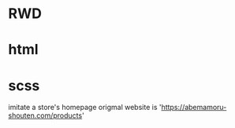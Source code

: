 # RWD
# html
# scss
imitate  a store's homepage 
origmal website is 'https://abemamoru-shouten.com/products'
